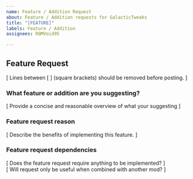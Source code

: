 ```yaml
---
name: Feature / Addition Request
about: Feature / Addition requests for GalacticTweaks
title: "[FEATURE]"
labels: Feature / Addition
assignees: ROMVoid95

---
```


## Feature Request
[ Lines between [ ] (square brackets) should be removed before posting. ]</br>

### What feature or addition are you suggesting?
[ Provide a concise and reasonable overview of what your suggesting ]</br>

### Feature request reason
[ Describe the benefits of implementing this feature. ]</br>

### Feature request dependencies
[  Does the feature request require anything to be implemented? ]</br>
[ Will request only be useful when combined with another mod? ]
